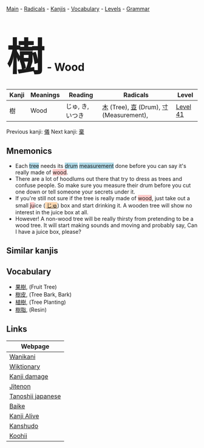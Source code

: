 <style> bigfont {font-size: 100px}</style>
[Main](../index.md) -
[Radicals](../radicals.md) -
[Kanjis](../kanjis.md) -
[Vocabulary](../vocabulary.md) -
[Levels](../levels.md) -
[Grammar](../grammar.md)
# <bigfont> 樹</bigfont> - Wood 

| Kanji | Meanings | Reading | Radicals | Level |
| --- | --- | --- | --- | --- |
| 樹 | Wood | じゅ, き, いつき | [木](../radicals/木.md) (Tree), [壴](../radicals/壴.md) (Drum), [寸](../radicals/寸.md) (Measurement),  | [Level 41](../levels/wk_level41.md) |

Previous kanji: [儀](儀.md) Next kanji: [棄](棄.md) 

## Mnemonics
 * Each <span style="background-color:#ADD8E6"> tree</span> needs its <span style="background-color:#ADD8E6"> drum</span> <span style="background-color:#ADD8E6"> measurement</span> done before you can say it's really made of <span style="background-color:#ffcccb"> wood</span>.
* There are a lot of hoodlums out there that try to dress as trees and confuse people. So make sure you measure their drum before you cut one down or tell someone your secrets under it.
* If you're still not sure if the tree is really made of <span style="background-color:#ffcccb"> wood</span>, just take out a small <span style="background-color:#ffcccb"> ju</span>ice (<span style="background-color:#fed8b1"> [じゅ](https://jisho.org/search/じゅ)</span>) box and start drinking it. A wooden tree will show no interest in the juice box at all.
* However! A non-wood tree will be really thirsty from pretending to be a wood tree. It will start making sounds and moving and probably say, Can I have a juice box, please?


## Similar kanjis
 


## Vocabulary
 * [果樹](../vocabulary/樹.md), (Fruit Tree)
* [樹皮](../vocabulary/樹.md), (Tree Bark, Bark)
* [植樹](../vocabulary/樹.md), (Tree Planting)
* [樹脂](../vocabulary/樹.md), (Resin)



## Links 

| Webpage |
| --- |
| [Wanikani          ](https://www.wanikani.com/kanji/樹) |
| [Wiktionary        ](https://en.wiktionary.org/wiki/樹) |
| [Kanji damage      ](http://www.kanjidamage.com/kanji/search?utf8=✓&q=樹) |
| [Jitenon           ](https://jitenon.com/kanji/樹) |
| [Tanoshii japanese ](https://www.tanoshiijapanese.com/dictionary/kanji.cfm?k=樹) |
| [Baike             ](https://baike.baidu.com/item/樹) |
| [Kanji Alive       ](https://app.kanjialive.com/樹) |
| [Kanshudo          ](https://www.kanshudo.com/searchmn?q=樹) |
| [Koohii            ](https://kanji.koohii.com/study/kanji/樹) |
